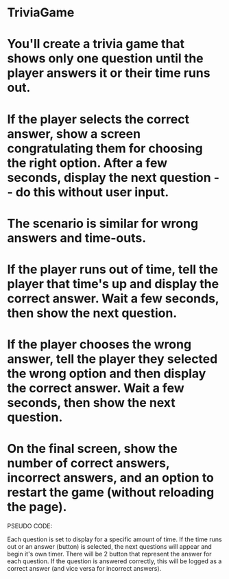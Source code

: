 # TriviaGame

# You'll create a trivia game that shows only one question until the player answers it or their time runs out.
# If the player selects the correct answer, show a screen congratulating them for choosing the right option. After a few seconds, display the next question -- do this without user input.
# The scenario is similar for wrong answers and time-outs.
# If the player runs out of time, tell the player that time's up and display the correct answer. Wait a few seconds, then show the next question.
# If the player chooses the wrong answer, tell the player they selected the wrong option and then display the correct answer. Wait a few seconds, then show the next question.
# On the final screen, show the number of correct answers, incorrect answers, and an option to restart the game (without reloading the page).

PSEUDO CODE:

Each question is set to display for a specific amount of time.
If the time runs out or an answer (button) is selected, the next questions will appear and begin it's own timer.
There will be 2 button that represent the answer for each question.
If the question is answered correctly, this will be logged as a correct answer (and vice versa for incorrect answers).

